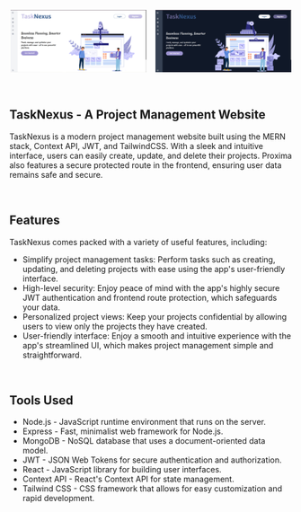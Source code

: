 <p align="center">
  <img src="https://github.com/PratikKumarSingh2503/EY-GDS-NextGen-internship/blob/main/client/src/assets/Home_light.png" alt="Image 1" width="48%"/>&nbsp;&nbsp;&nbsp;
  <img src="https://github.com/PratikKumarSingh2503/EY-GDS-NextGen-internship/blob/main/client/src/assets/Home_dark.png" alt="Image 2" width="48%"/>
</p>
<br />
<h2>TaskNexus - A Project Management Website</h2>
<p>TaskNexus is a modern project management website built using the MERN stack, Context API, JWT, and TailwindCSS. With a sleek and intuitive interface, users can easily create, update, and delete their projects. Proxima also features a secure protected route in the frontend, ensuring user data remains safe and secure.</p>
<br/>

<h2>Features</h2>
<p>TaskNexus comes packed with a variety of useful features, including:</p>
<ul>
  <li>Simplify project management tasks: Perform tasks such as creating, updating, and deleting projects with ease using the app's user-friendly interface.</li>
  <li>High-level security: Enjoy peace of mind with the app's highly secure JWT authentication and frontend route protection, which safeguards your data.</li>
  <li>Personalized project views: Keep your projects confidential by allowing users to view only the projects they have created.</li>
  <li>User-friendly interface: Enjoy a smooth and intuitive experience with the app's streamlined UI, which makes project management simple and straightforward.</li>
</ul>
<br />

<h2>Tools Used</h2>
<ul>
  <li>Node.js - JavaScript runtime environment that runs on the server.</li>
  <li>Express - Fast, minimalist web framework for Node.js.</li>
  <li>MongoDB - NoSQL database that uses a document-oriented data model.</li>
  <li>JWT - JSON Web Tokens for secure authentication and authorization.</li>
  <li>React - JavaScript library for building user interfaces.</li>
  <li>Context API - React's Context API for state management.</li>
  <li>Tailwind CSS - CSS framework that allows for easy customization and rapid development.</li>
</ul>
